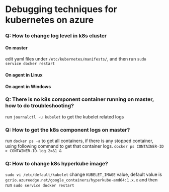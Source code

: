 # Debugging techniques for kubernetes on azure
### Q: How to change log level in k8s cluster
#### On master
edit yaml files under `/etc/kubernetes/manifests/`, and then run `sudo service docker restart`
#### On agent in Linux

#### On agent in Windows

### Q: There is no k8s component container running on master, how to do troubleshooting?
run `journalctl -u kubelet` to get the kubelet related logs


### Q: How to get the k8s component logs on master?
run `docker ps -a` to get all containers, if there is any stopped container, using following command to get that container logs.
`docker ps CONTAINER-ID > CONTAINER-ID.log 2>&1 &`

### Q: How to change k8s hyperkube image?
`sudo vi /etc/default/kubelet`
change `KUBELET_IMAGE` value, default value is `gcrio.azureedge.net/google_containers/hyperkube-amd64:1.x.x`
and then run `sudo service docker restart`

